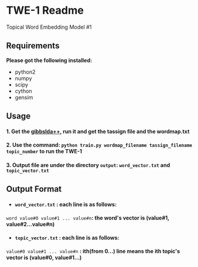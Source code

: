 # TWE-1 Readme
Topical Word Embedding Model #1

## Requirements
**Please got the following installed:**

* python2
* numpy
* scipy
* cython
* gensim
 

## Usage

#### 1. Get the [gibbslda++](http://gibbslda.sourceforge.net), run it and get the tassign file and the wordmap.txt
#### 2. Use the command: `python train.py wordmap_filename tassign_filename topic_number` to run the TWE-1
#### 3. Output file are under the directory `output`: `word_vector.txt` and `topic_vector.txt`


## Output Format

* #### `word_vector.txt` : each line is as follows:
`word value#0 value#1 ... value#n`**: the word's vector is (value#1, value#2...value#n)**

* #### `topic_vector.txt` : each line is as follows:
`value#0 value#1 ... value#n` **: ith(from 0...) line means the ith topic's vector is (value#0, value#1...)**
